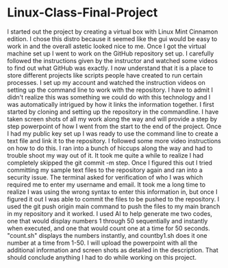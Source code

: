 # Linux-Class-Final-Project
I started out the project by creating a virtual box with Linux Mint Cinnamon edition. I chose this distro because it seemed like the gui would be easy to work in and the overall astetic looked nice to me. 
Once I got the virtual machine set up I went to work on the GitHub repository set up. I carefully followed the instructions given by the instructor and watched some videos to find out what GitHub was exactly. I now understand that it is a place to store different projects like scripts people have created to run certain processes. 
I set up my account and watched the instruction videos on setting up the command line to work with the repository. I have to admit I didn't realize this was something we could do with this technology and I was automatically intrigued by how it links the information together. 
I first started by cloning and setting up the repository in the commandline. I have taken screen shots of all my work along the way and will provide a step by step powerpoint of how I went from the start to the end of the project. 
Once I had my public key set up I was ready to use the command line to create a text file and link it to the repository. I followed some more video instructions on how to do this. 
I ran into a bunch of hiccups along the way and had to trouble shoot my way out of it. It took me quite a while to realize I had completely skipped the git commit -m step. Once I figured this out I tried committing my sample text files to the repository again and ran into a security issue. The terminal asked for verification of who I was which required me to enter my username and email. It took me a long time to realize I was using the wrong syntax to enter this information in, but once I figured it out I was able to commit the files to be pushed to the repository. 
I used the git push origin main command to push the files to my main branch in my repository and it worked. 
I used AI to help generate me two codes, one that would display numbers 1 through 50 sequentially and instantly when executed, and one that would count one at a time for 50 seconds. "count.sh" displays the numbers instantly, and countby1.sh does it one number at a time from 1-50.
I will upload the powerpoint with all the additional information and screen shots as detailed in the description. That should conclude anything I had to do while working on this project. 
